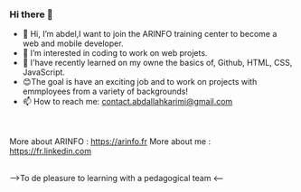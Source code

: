 ### Hi there 👋

- 🔭 Hi, I’m abdel,I want to join the ARINFO training center to become a web and mobile developer.
- 🌱 I’m interested in coding to work on web projets.
- 👯 I'have recently learned on my owne the basics of, Github, HTML, CSS, JavaScript.
- 😊The goal is have an exciting job and to work on projects with emmployees from a variety of backgrounds!
- 📫 How to reach me: contact.abdallahkarimi@gmail.com


<br><br>
More about ARINFO : https://arinfo.fr
More about me : https://fr.linkedin.com
<br><br>

-->To de pleasure to learning with a pedagogical team <--

